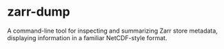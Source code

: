 # zarr-dump
A command-line tool for inspecting and summarizing Zarr store metadata, displaying information in a familiar NetCDF-style format.
